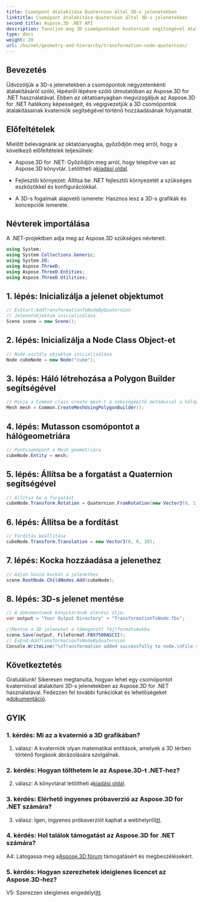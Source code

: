 ```yaml
---
title: Csomópont átalakítása Quaternion által 3D-s jelenetekben
linktitle: Csomópont átalakítása Quaternion által 3D-s jelenetekben
second_title: Aspose.3D .NET API
description: Tanuljon meg 3D csomópontokat kvaterniók segítségével átalakítani az Aspose.3D for .NET használatával. Lépésről lépésre útmutató kezdőknek.
type: docs
weight: 20
url: /hu/net/geometry-and-hierarchy/transformation-node-quaternion/
---
```

## Bevezetés

Üdvözöljük a 3D-s jelenetekben a csomópontok négyzetenkénti átalakításáról szóló, lépésről lépésre szóló útmutatóban az Aspose.3D for .NET használatával. Ebben az oktatóanyagban megvizsgáljuk az Aspose.3D for .NET hatékony képességeit, és végigvezetjük a 3D csomópontok átalakításainak kvaterniók segítségével történő hozzáadásának folyamatát.

## Előfeltételek

Mielőtt belevágnánk az oktatóanyagba, győződjön meg arról, hogy a következő előfeltételek teljesülnek:

-  Aspose.3D for .NET: Győződjön meg arról, hogy telepítve van az Aspose.3D könyvtár. Letöltheti a[kiadási oldal](https://releases.aspose.com/3d/net/).

- Fejlesztői környezet: Állítsa be .NET fejlesztői környezetét a szükséges eszközökkel és konfigurációkkal.

- A 3D-s fogalmak alapvető ismerete: Hasznos lesz a 3D-s grafikák és koncepciók ismerete.

## Névterek importálása

A .NET-projektben adja meg az Aspose.3D szükséges névtereit:

```csharp
using System;
using System.Collections.Generic;
using System.IO;
using Aspose.ThreeD;
using Aspose.ThreeD.Entities;
using Aspose.ThreeD.Utilities;
```

## 1. lépés: Inicializálja a jelenet objektumot

```csharp
// ExStart:AddTransformationToNodeByQuaternion
// Jelenetobjektum inicializálása
Scene scene = new Scene();
```

## 2. lépés: Inicializálja a Node Class Object-et

```csharp
// Node osztály objektum inicializálása
Node cubeNode = new Node("cube");
```

## 3. lépés: Háló létrehozása a Polygon Builder segítségével

```csharp
// Hívja a Common class create mesh-t a sokszögépítő metódussal a hálópéldány beállításához
Mesh mesh = Common.CreateMeshUsingPolygonBuilder();
```

## 4. lépés: Mutasson csomópontot a hálógeometriára

```csharp
// Pontcsomópont a Mesh geometriára
cubeNode.Entity = mesh;
```

## 5. lépés: Állítsa be a forgatást a Quaternion segítségével

```csharp
// Állítsa be a forgatást
cubeNode.Transform.Rotation = Quaternion.FromRotation(new Vector3(0, 1, 0), new Vector3(0.3, 0.5, 0.1));            
```

## 6. lépés: Állítsa be a fordítást

```csharp
// Fordítás beállítása
cubeNode.Transform.Translation = new Vector3(0, 0, 20);            
```

## 7. lépés: Kocka hozzáadása a jelenethez

```csharp
// Adjon hozzá kockát a jelenethez
scene.RootNode.ChildNodes.Add(cubeNode);
```

## 8. lépés: 3D-s jelenet mentése

```csharp
// A dokumentumok könyvtárának elérési útja.
var output = "Your Output Directory" + "TransformationToNode.fbx";

//Mentse a 3D jelenetet a támogatott fájlformátumokba
scene.Save(output, FileFormat.FBX7500ASCII);
// ExEnd:AddTransformationToNodeByQuaternion
Console.WriteLine("\nTransformation added successfully to node.\nFile saved at " + output);
```

## Következtetés

Gratulálunk! Sikeresen megtanulta, hogyan lehet egy csomópontot kvaternióval átalakítani 3D-s jelenetekben az Aspose.3D for .NET használatával. Fedezzen fel további funkciókat és lehetőségeket a[dokumentáció](https://reference.aspose.com/3d/net/).

## GYIK

### 1. kérdés: Mi az a kvaternió a 3D grafikában?

1. válasz: A kvaterniók olyan matematikai entitások, amelyek a 3D térben történő forgások ábrázolására szolgálnak.

### 2. kérdés: Hogyan tölthetem le az Aspose.3D-t .NET-hez?

 2. válasz: A könyvtárat letöltheti a[kiadási oldal](https://releases.aspose.com/3d/net/).

### 3. kérdés: Elérhető ingyenes próbaverzió az Aspose.3D for .NET számára?

 3. válasz: Igen, ingyenes próbaverziót kaphat a webhelyről[itt](https://releases.aspose.com/).

### 4. kérdés: Hol találok támogatást az Aspose.3D for .NET számára?

 A4: Látogassa meg a[Aspose.3D fórum](https://forum.aspose.com/c/3d/18) támogatásért és megbeszélésekért.

### 5. kérdés: Hogyan szerezhetek ideiglenes licencet az Aspose.3D-hez?

 V5: Szerezzen ideiglenes engedélyt[itt](https://purchase.aspose.com/temporary-license/).
